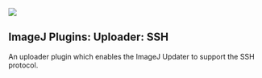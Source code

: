 [![](https://github.com/imagej/imagej-plugins-uploader-ssh/actions/workflows/build-main.yml/badge.svg)](https://github.com/imagej/imagej-plugins-uploader-ssh/actions/workflows/build-main.yml)

ImageJ Plugins: Uploader: SSH
-----------------------------

An uploader plugin which enables the ImageJ Updater to support the SSH
protocol.
